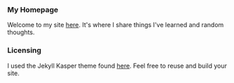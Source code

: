 ### My Homepage

Welcome to my site [here](https://jennymhkao.github.io). It's where I share things I've learned and random thoughts.

### Licensing

I used the Jekyll Kasper theme found [here](https://github.com/rosario/kasper). Feel free to reuse and build your site.